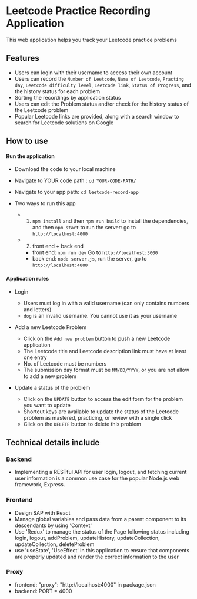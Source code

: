 # Leetcode Practice Recording Application

This web application helps you track your Leetcode practice problems

## Features

- Users can login with their username to access their own account
- Users can record the `Number of Leetcode`, `Name of Leetcode`, `Practing day`, `Leetcode difficulty level`, `Leetcode link`, `Status of Progress`, and the history status for each problem
- Sorting the recordings by application status
- Users can edit the Problem status and/or check for the history status of the Leetcode problem
- Popular Leetcode links are provided, along with a search window to search for Leetcode solutions on Google

## How to use

#### Run the application

- Download the code to your local machine

- Navigate to YOUR code path : `cd YOUR-CODE-PATH/`

- Navigate to your app path: `cd leetcode-record-app`

- Two ways to run this app

  - 1.  `npm install` and then `npm run build` to install the dependencies, and then `npm start` to run the server: go to `http://localhost:4000`

  - 2. front end + back end
    - front end: `npm run dev` Go to `http://localhost:3000`
    - back end: `node server.js`, run the server, go to `http://localhost:4000`

#### Application rules

- Login

  - Users must log in with a valid username (can only contains numbers and letters)
  - `dog` is an invalid username. You cannot use it as your username

- Add a new Leetcode Problem
  - Click on the `Add new problem` button to push a new Leetcode application
  - The Leetcode title and Leetcode description link must have at least one entry
  - No. of Leetcode must be numbers
  - The submission day format must be `MM/DD/YYYY`, or you are not allow to add a new problem
- Update a status of the problem
  - Click on the `UPDATE` button to access the edit form for the problem you want to update
  - Shortcut keys are available to update the status of the Leetcode problem as mastered, practicing, or review with a single click
  - Click on the `DELETE` button to delete this problem

## Technical details include

### Backend

- Implementing a RESTful API for user login, logout, and fetching current user information is a common use case for the popular Node.js web framework, Express.

### Frontend

- Design SAP with React
- Manage global variables and pass data from a parent component to its descendants by using 'Context'
- Use 'Redux' to manage the status of the Page
  following status including login, logout, addProblem, updateHistory, updateCollection, updateCollection, deleteProblem
- use 'useState', 'UseEffect' in this application to ensure that components are properly updated and render the correct information to the user

### Proxy

- frontend: "proxy": "http://localhost:4000" in package.json
- backend: PORT = 4000

